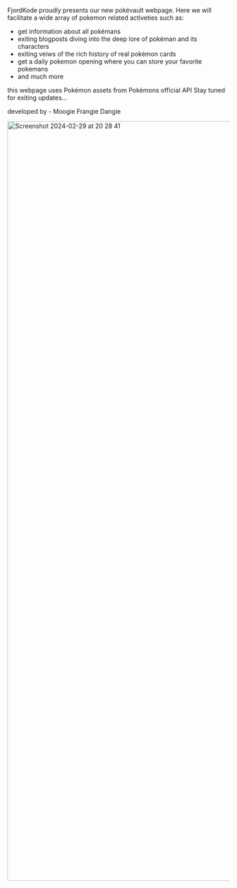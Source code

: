 FjordKode proudly presents our new pokévault webpage.
Here we will facilitate a wide array of pokemon related activeties such as:
  - get information about all pokémans
  - exiting blogposts diving into the deep lore of pokéman and its characters
  - exiting veiws of the rich history of real pokémon cards
  - get a daily pokemon opening where you can store your favorite pokemans
  - and much more


this webpage uses Pokémon assets from Pokémons official API
Stay tuned for exiting updates...

developed by -
Moogie
Frangie
Dangie

<img width="1719" alt="Screenshot 2024-02-29 at 20 28 41" src="https://github.com/mooglemaren/Agency-1/assets/98233180/0fa2f471-7106-4c9d-94e6-6a8c156f5bfb">

